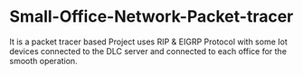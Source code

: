# Small-Office-Network-Packet-tracer
It is a packet tracer based Project uses RIP &amp; EIGRP Protocol with some Iot devices connected to the DLC server and connected to each office for the smooth operation.
